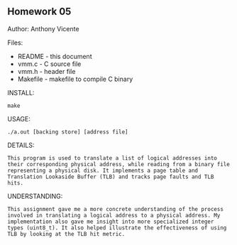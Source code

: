 Homework 05
----------------------
Author: Anthony Vicente

Files:

* README - this document
* vmm.c - C source file
* vmm.h - header file
* Makefile - makefile to compile C binary

INSTALL:

    make

USAGE:

    ./a.out [backing store] [address file]

DETAILS:

    This program is used to translate a list of logical addresses into their corresponding physical address, while reading from a binary file representing a physical disk. It implements a page table and Translation Lookaside Buffer (TLB) and tracks page faults and TLB hits.

UNDERSTANDING:

    This assignment gave me a more concrete understanding of the process involved in translating a logical address to a physical address. My implementation also gave me insight into more specialized integer types (uint8_t). It also helped illustrate the effectiveness of using TLB by looking at the TLB hit metric.
